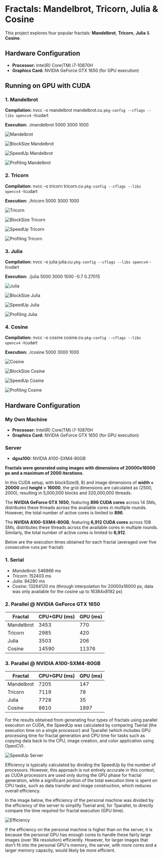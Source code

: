 # Fractals: Mandelbrot, Tricorn, Julia & Cosine

This project explores four popular fractals: **Mandelbrot**, **Tricorn**, **Julia** & **Cosine**.

## Hardware Configuration

- **Processor:** Intel(R) Core(TM) i7-10870H
- **Graphics Card:** NVIDIA GeForce GTX 1650 (for GPU execution)

## Running on GPU with CUDA

### 1. Mandelbrot

**Compilation:**
nvcc -o mandelbrot mandelbrot.cu `pkg-config --cflags --libs opencv4` -lcudart

**Execution:**
./mandelbrot 5000 3000 1000

![Mandelbrot](img_fractals/CUDA_mandelbrot.png)

![BlockSize Mandelbrot](results/BlockSize_Mandelbrot.png)

![SpeedUp Mandelbrot](results/SpeedUp_Mandelbrot.png)

![Profiling Mandelbrot](results/Profiling_Mandelbrot.png)

### 2. Tricorn

**Compilation:**
nvcc -o tricorn tricorn.cu `pkg-config --cflags --libs opencv4` -lcudart

**Execution:**
./tricorn 5000 3000 1000

![Tricorn](img_fractals/CUDA_tricorn.png)

![BlockSize Tricorn](results/BlockSize_Tricorn.png)

![SpeedUp Tricorn](results/SpeedUp_Tricorn.png)

![Profiling Tricorn](results/Profiling_Tricorn.png)

### 3. Julia

**Compilation:**
nvcc -o julia julia.cu `pkg-config --cflags --libs opencv4` -lcudart

**Execution:**
./julia 5000 3000 1000 -0.7 0.27015

![Julia](img_fractals/CUDA_julia.png)

![BlockSize Julia](results/BlockSize_Julia.png)

![SpeedUp Julia](results/SpeedUp_Julia.png)

![Profiling Julia](results/Profiling_Julia.png)

### 4. Cosine

**Compilation:**
nvcc -o cosine cosine.cu `pkg-config --cflags --libs opencv4` -lcudart

**Execution:**
./cosine 5000 3000 1000

![Cosine](img_fractals/CUDA_cosine.png)

![BlockSize Cosine](results/BlockSize_Cosine.png)

![SpeedUp Cosine](results/SpeedUp_Cosine.png)

![Profiling Cosine](results/Profiling_Cosine.png)


## Hardware Configuration

### My Own Machine
- **Processor:** Intel(R) Core(TM) i7-10870H
- **Graphics Card:** NVIDIA GeForce GTX 1650 (for GPU execution)

### Server
- **dgxa100:** NVIDIA A100-SXM4-80GB

**Fractals were generated using images with dimensions of 20000x16000 px and a maximum of 2000 iterations.**

In this CUDA setup, with blockSize(8, 8) and image dimensions of __width = 20000__ and __height = 16000__, the grid dimensions are calculated as (2500, 2000), resulting in 5,000,000 blocks and 320,000,000 threads.

The __NVIDIA GeForce GTX 1650__, featuring __896 CUDA cores__ across 14 SMs, distributes these threads across the available cores in multiple rounds. However, the total number of active cores is limited to __896__.

The __NVIDIA A100-SXM4-80GB__, featuring __6,912 CUDA cores__ across 108 SMs, distributes these threads across the available cores in multiple rounds. Similarly, the total number of active cores is limited to __6,912__.

Below are the execution times obtained for each fractal (averaged over five consecutive runs per fractal):

### 1. Serial

- _Mandelbrot:_ 546866 ms
- _Tricorn:_ 152403 ms
- _Julia:_ 84280 ms
- _Cosine:_ 13264120 ms (through interpolation for 20000x16000 px, data was only available for the cosine up to 16384x8192 px)

### 2. Parallel @ NVIDIA GeForce GTX 1650

| Fractal       | CPU+GPU (ms) | GPU (ms) |
|---------------|--------------|----------|
| Mandelbrot    | 3453         | 770      |
| Tricorn       | 2985         | 420      |
| Julia         | 3503         | 206      |
| Cosine        | 14590        | 11376    |

### 3. Parallel @ NVIDIA A100-SXM4-80GB

| Fractal       | CPU+GPU (ms) | GPU (ms) |
|---------------|--------------|----------|
| Mandelbrot    | 7205         | 147      |
| Tricorn       | 7119         | 78       |
| Julia         | 7728         | 35       |
| Cosine        | 8610         | 1897     |

For the results obtained from generating four types of fractals using parallel execution on CUDA, the SpeedUp was calculated by comparing Tserial (the execution time on a single processor) and Tparallel (which includes GPU processing time for fractal generation and CPU time for tasks such as copying data back to the CPU, image creation, and color application using OpenCV).

![SpeedUp Server](results/SpeedUp_Server.png)

Efficiency is typically calculated by dividing the SpeedUp by the number of processors. However, this approach is not entirely accurate in this context, as CUDA processors are used only during the GPU phase for fractal generation, while a significant portion of the total execution time is spent on CPU tasks, such as data transfer and image construction, which reduces overall efficiency.

In the image below, the efficiency of the personal machine was divided by the efficiency of the server to simplify Tserial and, for Tparallel, to directly compare the time required for fractal execution (GPU time).

![Efficiency](results/Efficiency.png)

If the efficiency on the personal machine is higher than on the server, it is because the personal GPU has enough cores to handle these fairly large images (over 16k resolution) efficiently. However, for larger images that don't fit into the personal GPU's memory, the server, with more cores and a larger memory capacity, would likely be more efficient.

